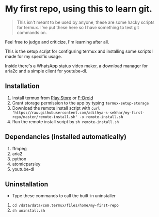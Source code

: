 # My first repo, using this to learn git.

>This isn't meant to be used by anyone, these are some hacky scripts for termux. I've put these here so I have something to test git commands on.

Feel free to judge and criticize, I'm learning after all.

This is the setup script for configuring termux and installing some scripts I made for my specific usage.

Inside there's a WhatsApp status video maker, a download manager for aria2c and a simple client for youtube-dl.

## Installation

1. Install termux from [Play Store](https://play.google.com/store/apps/details?id=com.termux) or [F-Droid](https://f-droid.org/en/packages/com.termux/)
2. Grant storage permission to the app by typing `termux-setup-storage`
3. Download the remote install script with `curl 'https://raw.githubusercontent.com/adithya-s-sekhar/my-first-repo/master/remote-install.sh' -o remote-install.sh`
4. Run the remote install script by `sh remote-install.sh`
 
## Dependancies (installed automatically)

1. ffmpeg
2. aria2
3. python
4. atomicparsley
5. youtube-dl

## Uninstallation

* Type these commands to call the built-in uninstaller
 1. `cd /data/data/com.termux/files/home/my-first-repo`
 2. `sh uninstall.sh`
